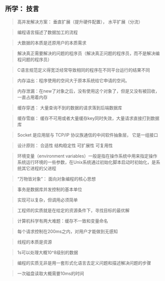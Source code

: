 ## 所学： 技言

> 高并发解决方案： 垂直扩展（提升硬件配置）， 水平扩展（分流）

> 编程语言描述了数据加工的流程

> 大数据的本质是还原用户的本质需求

> 解决真正需要解决的问题的程序员（解决真正问题的程序员，而不是解决编程问题的程序员）

> C语言规范定义得宽泛经常导致相同的程序在不同平台运行的结果不同

> 内存溢出：程序使用的空间大于原本系统给它申请的空间。

> 内存泄漏：在new了对象之后，没有使用这个对象了，但是又没有被回收，一直占用着内存

> 缓存穿透： 大量查询不到的数据的请求落到后端数据库

> 缓存雪崩： 缓存不可用或者大量缓存key同时失效，大量请求直接打到数据库

> Socket 是应用层与 TCP/IP 协议族通信的中间软件抽象层， 它是一组接口

> 设计原则： 合适性     结构稳定性   可扩展性  可复用性

> 环境变量（environment variables）一般是指在操作系统中用来指定操作系统运行环境的一些参数，在Unix系统通过初始化脚本启动时初始化，是系统其它进程的父进程

> “万物皆对象”： 面向对象编程的核心思想

> 事务是数据库并发控制的基本单位

> 实现可以复杂，但调用必须简单

> 工程师的实质就是在给定的资源条件下，寻找目标的最优解

> 计算机科学有两大难题：缓存不一致和变量命名

> 每个请求控制在200ms之内，对用户才能做到无感知

> 线程的本质是资源

> 1s可以处理大概10^8级别的数据

> 编程的实质无非是用一套形式化语言去定义问题和描述解决问题的步骤

> 一次磁盘读取大概需要10ms的时间
